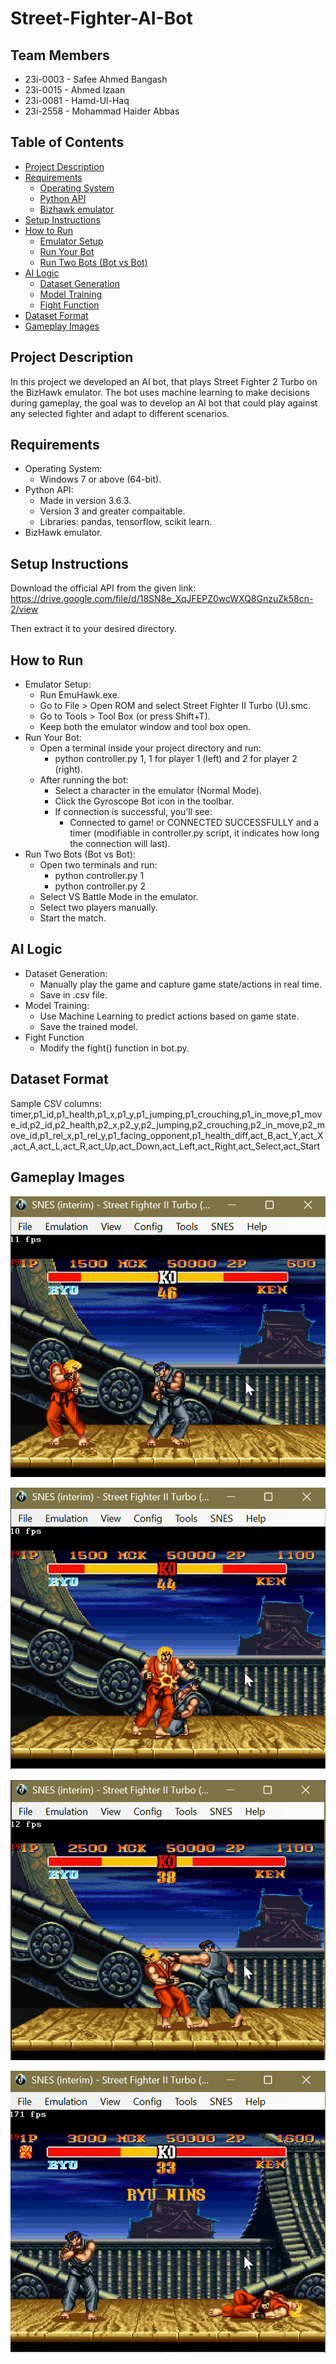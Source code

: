 # **Street-Fighter-AI-Bot**

## **Team Members**
- 23i-0003 - Safee Ahmed Bangash
- 23i-0015 - Ahmed Izaan
- 23i-0081 - Hamd-Ul-Haq
- 23i-2558 - Mohammad Haider Abbas

## **Table of Contents**

- [Project Description](#-project-description)
- [Requirements](#️-requirements)
  - [Operating System](#-operating-system)
  - [Python API](#-python)
  - [Bizhawk emulator](#-python-packages)
- [Setup Instructions](#-setup-instructions)
- [How to Run](#-how-to-run)
  - [Emulator Setup](#-emulator-setup)
  - [Run Your Bot](#️-run-your-bot)
  - [ Run Two Bots (Bot vs Bot)](#-run-two-bots-bot-vs-bot)
- [AI Logic](#-ai-logic)
  - [Dataset Generation](#-dataset-generation)
  - [Model Training](#-model-training)
  - [Fight Function](#-fight-function)
- [Dataset Format](#-dataset-format)
- [Gameplay Images](#-gameplay-images)

## **Project Description**

In this project we developed an AI bot, that plays Street Fighter 2 Turbo on the BizHawk emulator. The bot uses machine learning to make decisions during gameplay, the goal was to develop an AI bot that could play against any selected fighter and adapt to different scenarios.

## **Requirements**

- Operating System: 
    - Windows 7 or above (64-bit).
- Python API:
    - Made in version 3.6.3. 
    - Version 3 and greater compaitable.
    - Libraries: pandas, tensorflow, scikit learn.
- BizHawk emulator.

## **Setup Instructions**

Download the official API from the given link:
https://drive.google.com/file/d/18SN8e_XqJFEPZ0wcWXQ8GnzuZk58cn-2/view

Then extract it to your desired directory.

## **How to Run**
    
- Emulator Setup:
    - Run EmuHawk.exe.
    - Go to File > Open ROM and select Street Fighter II Turbo (U).smc.
    - Go to Tools > Tool Box (or press Shift+T).
    - Keep both the emulator window and tool box open.
- Run Your Bot:
    - Open a terminal inside your project directory and run: 
        - python controller.py 1, 1 for player 1 (left) and 2 for player 2 (right).
    - After running the bot:
        - Select a character in the emulator (Normal Mode).
        - Click the Gyroscope Bot icon in the toolbar.
        - If connection is successful, you’ll see:
            - Connected to game! or CONNECTED SUCCESSFULLY and a timer (modifiable in controller.py script, it indicates how long the connection will last).
- Run Two Bots (Bot vs Bot):
    - Open two terminals and run:
        - python controller.py 1
        - python controller.py 2
    - Select VS Battle Mode in the emulator.
    - Select two players manually.
    - Start the match.

## **AI Logic**

- Dataset Generation:
    - Manually play the game and capture game state/actions in real time.
    - Save in .csv file.
- Model Training:
    - Use Machine Learning to predict actions based on game state.
    - Save the trained model.
- Fight Function
    - Modify the fight() function in bot.py.

## **Dataset Format**

Sample CSV columns: timer,p1_id,p1_health,p1_x,p1_y,p1_jumping,p1_crouching,p1_in_move,p1_move_id,p2_id,p2_health,p2_x,p2_y,p2_jumping,p2_crouching,p2_in_move,p2_move_id,p1_rel_x,p1_rel_y,p1_facing_opponent,p1_health_diff,act_B,act_Y,act_X,act_A,act_L,act_R,act_Up,act_Down,act_Left,act_Right,act_Select,act_Start

## **Gameplay Images**

![Image# 1](./Images/Image1.png)

![Image# 2](./Images/Image2.png)

![Image# 3](./Images/Image3.png)

![Image# 4](./Images/Image4.png)
